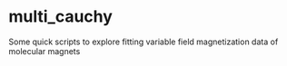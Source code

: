 # multi_cauchy
Some quick scripts to explore fitting variable field magnetization data of molecular magnets
